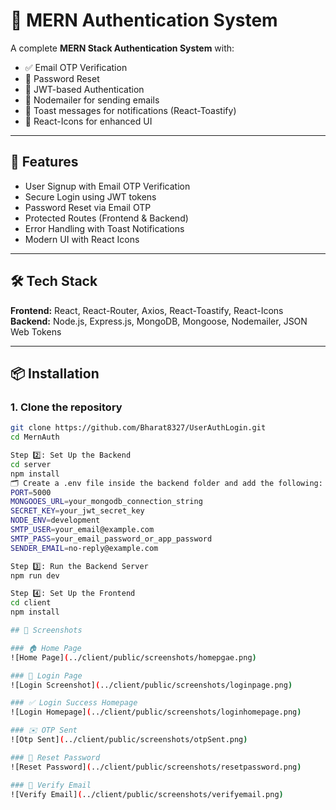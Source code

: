 # 🔐 MERN Authentication System

A complete **MERN Stack Authentication System** with:

- ✅ Email OTP Verification
- 🔁 Password Reset
- 🔑 JWT-based Authentication
- 📩 Nodemailer for sending emails
- 🍞 Toast messages for notifications (React-Toastify)
- 🌟 React-Icons for enhanced UI

---

## 🚀 Features

- User Signup with Email OTP Verification
- Secure Login using JWT tokens
- Password Reset via Email OTP
- Protected Routes (Frontend & Backend)
- Error Handling with Toast Notifications
- Modern UI with React Icons

---

## 🛠️ Tech Stack

**Frontend:** React, React-Router, Axios, React-Toastify, React-Icons  
**Backend:** Node.js, Express.js, MongoDB, Mongoose, Nodemailer, JSON Web Tokens

---

## 📦 Installation

### 1. Clone the repository

```bash
git clone https://github.com/Bharat8327/UserAuthLogin.git
cd MernAuth

Step 2️⃣: Set Up the Backend
cd server
npm install
🗂️ Create a .env file inside the backend folder and add the following:
PORT=5000
MONGOOES_URL=your_mongodb_connection_string
SECRET_KEY=your_jwt_secret_key
NODE_ENV=development
SMTP_USER=your_email@example.com
SMTP_PASS=your_email_password_or_app_password
SENDER_EMAIL=no-reply@example.com

Step 3️⃣: Run the Backend Server
npm run dev

Step 4️⃣: Set Up the Frontend
cd client
npm install

## 📸 Screenshots

### 🏠 Home Page
![Home Page](../client/public/screenshots/homepgae.png)

### 🔐 Login Page
![Login Screenshot](../client/public/screenshots/loginpage.png)

### ✅ Login Success Homepage
![Login Homepage](../client/public/screenshots/loginhomepage.png)

### ✉️ OTP Sent
![Otp Sent](../client/public/screenshots/otpSent.png)

### 🔁 Reset Password
![Reset Password](../client/public/screenshots/resetpassword.png)

### 📧 Verify Email
![Verify Email](../client/public/screenshots/verifyemail.png)





```
